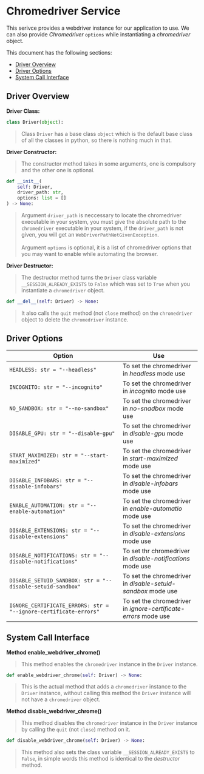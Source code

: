 # Chromedriver Service

This serivce provides a webdriver instance for our application to use. We can also provide _Chromedriver_ `options` while
instantiating a _chromedriver_ object.

This document has the following sections:

- [Driver Overview](#driver-overview)
- [Driver Options](#driver-options)
- [System Call Interface](#system-call-interface)

## Driver Overview

**Driver Class:**

```python
class Driver(object):
```

> Class `Driver` has a base class `object` which is the default base class of all the classes in python, so there is nothing much in
> that.

**Driver Constructor:**

> The constructor method takes in some arguments, one is compulsory and the other one is optional.

```python
def __init__(
    self: Driver,
    driver_path: str,
    options: list = []
) -> None:
```

> Argument `driver_path` is neccessary to locate the chromedriver executable in your system, you must give the absolute path to the
> `chromedriver` executable in your system, if the `driver_path` is not given, you will get an `WebDriverPathNotGivenException`.
> <br><br>
> Argument `options` is optional, it is a list of chromedriver options that you may want to enable while automating the browser. <br>

**Driver Destructor:**

> The destructor method turns the `Driver` class variable `__SESSION_ALREADY_EXISTS` to `False` which was set to `True` when you instantiate a `chromedriver` object.

```python
def __del__(self: Driver) -> None:
```

> It also calls the `quit` method (not `close` method) on the `chromedriver` object to delete the `chromedriver` instance.

## Driver Options

| Option                                                           | Use                                                             |
| ---------------------------------------------------------------- | --------------------------------------------------------------- |
| `HEADLESS: str = "--headless"`                                   | To set the chromedriver in _headless_ mode use                  |
| `INCOGNITO: str = "--incognito"`                                 | To set the chromedriver in _incognito_ mode use                 |
| `NO_SANDBOX: str = "--no-sandbox"`                               | To set the chromedriver in _no-snadbox_ mode use                |
| `DISABLE_GPU: str = "--disable-gpu"`                             | To set the chromedriver in _disable-gpu_ mode use               |
| `START_MAXIMIZED: str = "--start-maximized"`                     | To set the chromedriver in _start-maximized_ mode use           |
| `DISABLE_INFOBARS: str = "--disable-infobars"`                   | To set the chromedriver in _disable-infobars_ mode use          |
| `ENABLE_AUTOMATION: str = "--enable-automation"`                 | To set the chromedriver in _enable-automatio_ mode use          |
| `DISABLE_EXTENSIONS: str = "--disable-extensions"`               | To set the chromedriver in _disable-extensions_ mode use        |
| `DISABLE_NOTIFICATIONS: str = "--disable-notifications"`         | To set thr chromedriver in _disable-notifications_ mode use     |
| `DISABLE_SETUID_SANDBOX: str = "--disable-setuid-sandbox"`       | To set the chromedriver in _disable-setuid-sandbox_ mode use    |
| `IGNORE_CERTIFICATE_ERRORS: str = "--ignore-certificate-errors"` | To set the chromedriver in _ignore-certificate-errors_ mode use |

## System Call Interface

**Method enable_webdriver_chrome()**

> This method enables the `chromedriver` instance in the `Driver` instance.

```python
def enable_webdriver_chrome(self: Driver) -> None:
```

> This is the actual method that adds a `chromedriver` instance to the `Driver` instance, without calling this method the `Driver` instance will not have a `chromedriver` object.

**Method disable_webdriver_chrome()**

> This method disables the `chromedriver` instance in the `Driver` instance by calling the `quit` (not `close`) method on it.

```python
def disable_webdriver_chrome(self: Driver) -> None:
```

> This method also sets the class variable `__SESSION_ALREADY_EXISTS` to `False`, in simple words this method is identical to the _destructor_ method.
